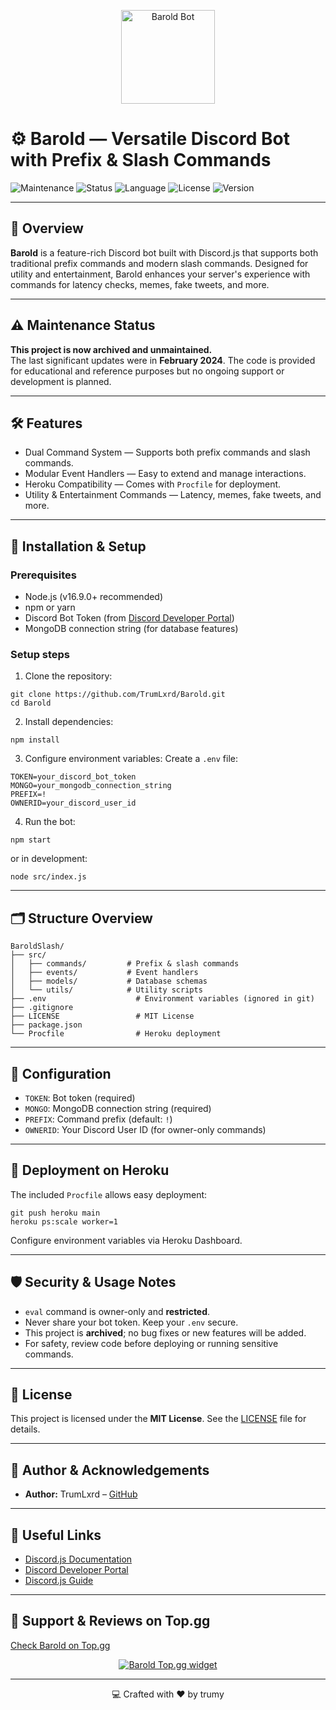 
<p align="center">
  <img src="https://github.com/TrumLxrd/BaroldSlash/blob/c5c36e586135449c07cf8eda1f370469d54616c8/R.jpg" alt="Barold Bot" width="150" height="150" />
</p>

# ⚙️ Barold — Versatile Discord Bot with Prefix & Slash Commands

![Maintenance](https://img.shields.io/badge/Maintained-No-blue)
![Status](https://img.shields.io/badge/Status-Archived-red?style=flat)
![Language](https://img.shields.io/badge/Language-JavaScript-yellow)
![License](https://img.shields.io/badge/License-MIT-green)
![Version](https://img.shields.io/badge/Version-1.0.0-blue)

---

## 📝 Overview

**Barold** is a feature-rich Discord bot built with Discord.js that supports both traditional prefix commands and modern slash commands. Designed for utility and entertainment, Barold enhances your server's experience with commands for latency checks, memes, fake tweets, and more.

---

## ⚠️ Maintenance Status

**This project is now archived and unmaintained.**  
The last significant updates were in **February 2024**. The code is provided for educational and reference purposes but no ongoing support or development is planned.

---

## 🛠️ Features

- Dual Command System — Supports both prefix commands and slash commands.
- Modular Event Handlers — Easy to extend and manage interactions.
- Heroku Compatibility — Comes with `Procfile` for deployment.
- Utility & Entertainment Commands — Latency, memes, fake tweets, and more.

---

## 🚀 Installation & Setup

### Prerequisites
- Node.js (v16.9.0+ recommended)
- npm or yarn
- Discord Bot Token (from [Discord Developer Portal](https://discord.com/developers/applications))
- MongoDB connection string (for database features)

### Setup steps
1. Clone the repository:

```
git clone https://github.com/TrumLxrd/Barold.git
cd Barold
```

2. Install dependencies:

```
npm install
```

3. Configure environment variables: Create a `.env` file:

```
TOKEN=your_discord_bot_token
MONGO=your_mongodb_connection_string
PREFIX=!
OWNERID=your_discord_user_id
```

4. Run the bot:

```
npm start
```

or in development:

```
node src/index.js
```

---

## 🗂️ Structure Overview

```
BaroldSlash/
├── src/
│   ├── commands/         # Prefix & slash commands
│   ├── events/           # Event handlers
│   ├── models/           # Database schemas
│   └── utils/            # Utility scripts
├── .env                    # Environment variables (ignored in git)
├── .gitignore
├── LICENSE                 # MIT License
├── package.json
└── Procfile                # Heroku deployment
```

---

## 🔧 Configuration

- `TOKEN`: Bot token (required)  
- `MONGO`: MongoDB connection string (required)  
- `PREFIX`: Command prefix (default: `!`)  
- `OWNERID`: Your Discord User ID (for owner-only commands)

---

## 🚀 Deployment on Heroku

The included `Procfile` allows easy deployment:

```
git push heroku main
heroku ps:scale worker=1
```

Configure environment variables via Heroku Dashboard.

---

## 🛡️ Security & Usage Notes

- `eval` command is owner-only and **restricted**.  
- Never share your bot token. Keep your `.env` secure.  
- This project is **archived**; no bug fixes or new features will be added.  
- For safety, review code before deploying or running sensitive commands.

---

## 📄 License

This project is licensed under the **MIT License**. See the [LICENSE](LICENSE) file for details.

---

## 🤝 Author & Acknowledgements

- **Author:** TrumLxrd – [GitHub](https://github.com/TrumLxrd)  

---

## 🔗 Useful Links

- [Discord.js Documentation](https://discord.js.org/#/docs)  
- [Discord Developer Portal](https://discord.com/developers/applications)  
- [Discord.js Guide](https://discordjs.guide)  

---

## 🌟 Support & Reviews on Top.gg

[Check Barold on Top.gg](https://top.gg/bot/769998530445312010?s=09e612a2d9b17)

<p align="center">
  <a href="https://top.gg/bot/769998530445312010">
    <img src="https://top.gg/api/widget/769998530445312010.svg" alt="Barold Top.gg widget" />
  </a>
</p>

---

<p align="center">💻 Crafted with ❤️ by trumy</p>
